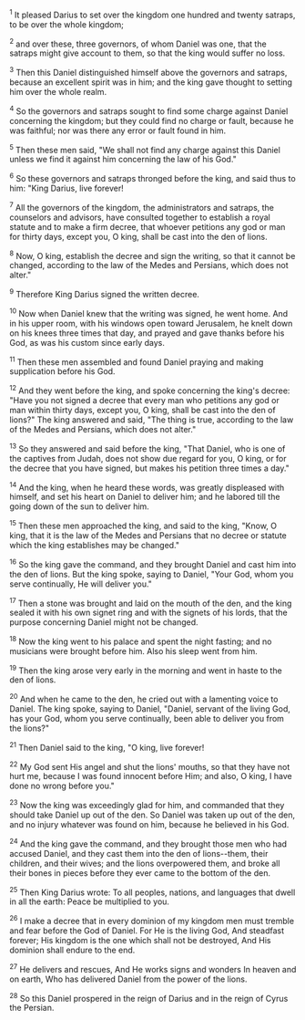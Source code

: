 <sup>1</sup> 
It pleased Darius to set over the kingdom one hundred and twenty satraps, to be over the whole kingdom; 

<sup>2</sup> 
and over these, three governors, of whom Daniel was one, that the satraps might give account to them, so that the king would suffer no loss. 

<sup>3</sup> 
Then this Daniel distinguished himself above the governors and satraps, because an excellent spirit was in him; and the king gave thought to setting him over the whole realm. 

<sup>4</sup> 
So the governors and satraps sought to find some charge against Daniel concerning the kingdom; but they could find no charge or fault, because he was faithful; nor was there any error or fault found in him. 

<sup>5</sup> 
Then these men said, "We shall not find any charge against this Daniel unless we find it against him concerning the law of his God." 

<sup>6</sup> 
So these governors and satraps thronged before the king, and said thus to him: "King Darius, live forever! 

<sup>7</sup> 
All the governors of the kingdom, the administrators and satraps, the counselors and advisors, have consulted together to establish a royal statute and to make a firm decree, that whoever petitions any god or man for thirty days, except you, O king, shall be cast into the den of lions. 

<sup>8</sup> 
Now, O king, establish the decree and sign the writing, so that it cannot be changed, according to the law of the Medes and Persians, which does not alter." 

<sup>9</sup> 
Therefore King Darius signed the written decree.

<sup>10</sup> 
Now when Daniel knew that the writing was signed, he went home. And in his upper room, with his windows open toward Jerusalem, he knelt down on his knees three times that day, and prayed and gave thanks before his God, as was his custom since early days. 

<sup>11</sup> 
Then these men assembled and found Daniel praying and making supplication before his God. 

<sup>12</sup> 
And they went before the king, and spoke concerning the king's decree: "Have you not signed a decree that every man who petitions any god or man within thirty days, except you, O king, shall be cast into the den of lions?" The king answered and said, "The thing is true, according to the law of the Medes and Persians, which does not alter." 

<sup>13</sup> 
So they answered and said before the king, "That Daniel, who is one of the captives from Judah, does not show due regard for you, O king, or for the decree that you have signed, but makes his petition three times a day." 

<sup>14</sup> 
And the king, when he heard these words, was greatly displeased with himself, and set his heart on Daniel to deliver him; and he labored till the going down of the sun to deliver him. 

<sup>15</sup> 
Then these men approached the king, and said to the king, "Know, O king, that it is the law of the Medes and Persians that no decree or statute which the king establishes may be changed." 

<sup>16</sup> 
So the king gave the command, and they brought Daniel and cast him into the den of lions. But the king spoke, saying to Daniel, "Your God, whom you serve continually, He will deliver you." 

<sup>17</sup> 
Then a stone was brought and laid on the mouth of the den, and the king sealed it with his own signet ring and with the signets of his lords, that the purpose concerning Daniel might not be changed.

<sup>18</sup> 
Now the king went to his palace and spent the night fasting; and no musicians were brought before him. Also his sleep went from him. 

<sup>19</sup> 
Then the king arose very early in the morning and went in haste to the den of lions. 

<sup>20</sup> 
And when he came to the den, he cried out with a lamenting voice to Daniel. The king spoke, saying to Daniel, "Daniel, servant of the living God, has your God, whom you serve continually, been able to deliver you from the lions?" 

<sup>21</sup> 
Then Daniel said to the king, "O king, live forever! 

<sup>22</sup> 
My God sent His angel and shut the lions' mouths, so that they have not hurt me, because I was found innocent before Him; and also, O king, I have done no wrong before you." 

<sup>23</sup> 
Now the king was exceedingly glad for him, and commanded that they should take Daniel up out of the den. So Daniel was taken up out of the den, and no injury whatever was found on him, because he believed in his God.

<sup>24</sup> 
And the king gave the command, and they brought those men who had accused Daniel, and they cast them into the den of lions--them, their children, and their wives; and the lions overpowered them, and broke all their bones in pieces before they ever came to the bottom of the den. 

<sup>25</sup> 
Then King Darius wrote: To all peoples, nations, and languages that dwell in all the earth: Peace be multiplied to you. 

<sup>26</sup> 
I make a decree that in every dominion of my kingdom men must tremble and fear before the God of Daniel. For He is the living God, And steadfast forever; His kingdom is the one which shall not be destroyed, And His dominion shall endure to the end. 

<sup>27</sup> 
He delivers and rescues, And He works signs and wonders In heaven and on earth, Who has delivered Daniel from the power of the lions. 

<sup>28</sup> 
So this Daniel prospered in the reign of Darius and in the reign of Cyrus the Persian.